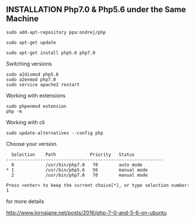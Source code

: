 
## INSTALLATION Php7.0 & Php5.6 under the Same Machine

```
sudo add-apt-repository ppa:ondrej/php
```

```
sudo apt-get update
```

```
sudo apt-get install php5.6 php7.0
```

Switching versions

```
sudo a2dismod php5.6
sudo a2enmod php7.0
sudo service apache2 restart
```

Working with extensions

```
sudo phpenmod extension
php -m
```

Working with cli

```
sudo update-alternatives --config php
```

Choose your version.

```
  Selection    Path             Priority   Status
------------------------------------------------------------
  0            /usr/bin/php7.0   70        auto mode
* 1            /usr/bin/php5.6   56        manual mode
  2            /usr/bin/php7.0   70        manual mode

Press <enter> to keep the current choice[*], or type selection number: 1
```

for more details

<a href="http://www.lornajane.net/posts/2016/php-7-0-and-5-6-on-ubuntu">http://www.lornajane.net/posts/2016/php-7-0-and-5-6-on-ubuntu</a>


